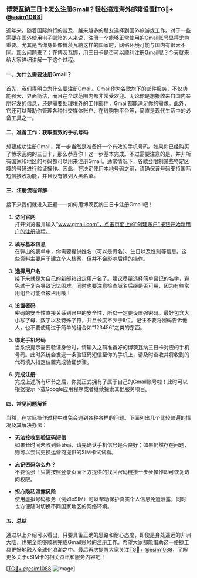 ### 博茨瓦納三日卡怎么注册Gmail？轻松搞定海外邮箱设置[[TG💪+ @esim1088](https://t.me/s/esim1088)]

近年来，随着国际旅行的普及，越来越多的朋友选择到国外旅游或工作。对于一些需要在国外使用电子邮箱的人来说，注册一个能够正常使用的Gmail账号显得尤为重要。尤其是当你身处像博茨瓦納这样的国家时，网络环境可能与国内有很大不同。那么问题来了：在博茨瓦娜，用三日卡是否可以顺利注册Gmail呢？今天就来给大家详细讲解一下这个过程。

#### 一、为什么需要注册Gmail？

首先，我们得明白为什么要注册Gmail。Gmail作为谷歌旗下的邮件服务，不仅功能强大、界面简洁，而且在全球范围内都非常受欢迎。无论你是想接收来自国内亲朋好友的信息，还是需要处理境外的工作邮件，Gmail都能满足你的需求。此外，它还可以帮助你管理各种社交媒体账户、在线购物平台等，简直是现代生活中的必备工具之一。

#### 二、准备工作：获取有效的手机号码

想要成功注册Gmail，第一步当然是准备好一个有效的手机号码。如果你已经购买了博茨瓦纳的三日卡，那么恭喜你！这一步基本完成。不过需要注意的是，并非所有国家和地区的号码都可以用来注册Gmail。通常情况下，谷歌会限制某些特定区域的号码进行验证操作。因此，在决定使用本地号码之前，请确保该号码支持国际短信接收功能，并且没有被列入黑名单。

#### 三、注册流程详解

接下来我们就进入正题——如何用博茨瓦纳三日卡注册Gmail吧！

1. **访问官网**  
   打开浏览器并输入“www.gmail.com”，点击页面上的“创建账户”按钮开始新用户的注册流程。

2. **填写基本信息**  
   在弹出的表单中，你需要提供姓名（可以是假名）、生日以及性别等信息。这些资料主要用于建立个人档案，但并不会影响后续的操作。

3. **选择用户名**  
   接下来就是为自己的新邮箱设定用户名了。建议尽量选择简单易记的名字，避免过于复杂导致记忆困难。同时也要注意检查域名后缀是否可用，因为有些常用组合可能会被占用哦！

4. **设置密码**  
   密码的安全性直接关系到账户的安全性，所以一定要设置强密码。最好包含大小写字母、数字以及特殊字符，并且长度不少于8位。记住不要将密码告诉他人，也不要使用过于简单的组合如“123456”之类的东西。

5. **绑定手机号码**  
   当系统提示需要验证身份时，请输入之前准备好的博茨瓦纳三日卡对应的手机号码。此时系统会发送一条验证码短信至你的手机上，请及时查收并将收到的代码填入指定位置完成验证步骤。

6. **完成注册**  
   完成上述所有环节之后，你就正式拥有了属于自己的Gmail账号啦！此时可以根据提示下载Google应用程序或者继续探索其他服务项目。

#### 四、常见问题解答

当然，在实际操作过程中难免会遇到各种各样的问题。下面列出几个比较普遍的情况及其解决办法：

- **无法接收到验证码短信**  
  如果长时间未收到验证码，请先确认手机信号是否良好；如果仍然存在问题，则可以尝试更换运营商提供的SIM卡试试看。

- **忘记密码怎么办？**  
  不要慌张！只需按照登录页面下方提供的找回密码链接一步步操作即可恢复访问权限。

- **担心隐私泄露风险**  
  使用虚拟号码服务（例如eSIM）可以帮助保护真实个人信息免遭泄露，同时也方便随时切换不同国家地区的网络环境。

#### 五、总结

通过以上介绍可以看出，只要具备正确的思路和耐心态度，即使是身处遥远的非洲大陆，也完全能够顺利完成Gmail账号的注册工作。希望大家都能借助这一便捷工具更好地融入全球化浪潮之中。最后再次提醒大家关注[TG💪+ @esim1088](https://t.me/s/esim1088)，了解更多关于eSIM卡的相关资讯和服务内容吧！

[[TG💪+ @esim1088](https://t.me/s/esim1088) ![Image](https://i.postimg.cc/4NQfJmqS/Snipaste-2025-05-13-00-14-12.png)]